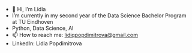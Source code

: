 - 👋 Hi, I’m Lidia
-    I’m currently in my second year of the Data Science Bachelor Program at TU Eindhoven
-    Python, Data Science, AI
- 📫 How to reach me: lidiqpopdimitrova@gmail.com
- LinkedIn: Lidia Popdimitrova
